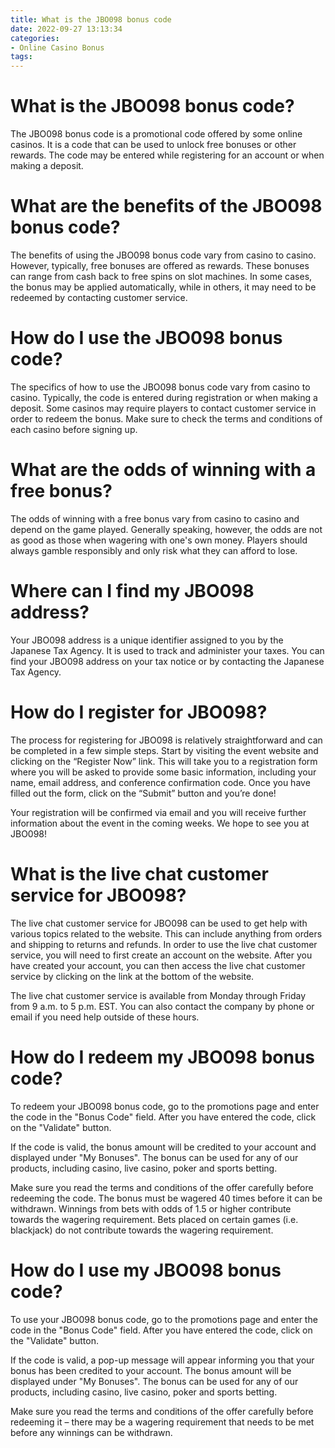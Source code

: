 ```yaml
---
title: What is the JBO098 bonus code
date: 2022-09-27 13:13:34
categories:
- Online Casino Bonus
tags:
---
```



#  What is the JBO098 bonus code?

The JBO098 bonus code is a promotional code offered by some online casinos. It is a code that can be used to unlock free bonuses or other rewards. The code may be entered while registering for an account or when making a deposit.

# What are the benefits of the JBO098 bonus code?

The benefits of using the JBO098 bonus code vary from casino to casino. However, typically, free bonuses are offered as rewards. These bonuses can range from cash back to free spins on slot machines. In some cases, the bonus may be applied automatically, while in others, it may need to be redeemed by contacting customer service.

# How do I use the JBO098 bonus code?

The specifics of how to use the JBO098 bonus code vary from casino to casino. Typically, the code is entered during registration or when making a deposit. Some casinos may require players to contact customer service in order to redeem the bonus. Make sure to check the terms and conditions of each casino before signing up.

# What are the odds of winning with a free bonus?

The odds of winning with a free bonus vary from casino to casino and depend on the game played. Generally speaking, however, the odds are not as good as those when wagering with one's own money. Players should always gamble responsibly and only risk what they can afford to lose.

#  Where can I find my JBO098 address?

Your JBO098 address is a unique identifier assigned to you by the Japanese Tax Agency. It is used to track and administer your taxes. You can find your JBO098 address on your tax notice or by contacting the Japanese Tax Agency.

#  How do I register for JBO098?

The process for registering for JBO098 is relatively straightforward and can be completed in a few simple steps. Start by visiting the event website and clicking on the “Register Now” link. This will take you to a registration form where you will be asked to provide some basic information, including your name, email address, and conference confirmation code. Once you have filled out the form, click on the “Submit” button and you’re done!

Your registration will be confirmed via email and you will receive further information about the event in the coming weeks. We hope to see you at JBO098!

#  What is the live chat customer service for JBO098?

The live chat customer service for JBO098 can be used to get help with various topics related to the website. This can include anything from orders and shipping to returns and refunds. In order to use the live chat customer service, you will need to first create an account on the website. After you have created your account, you can then access the live chat customer service by clicking on the link at the bottom of the website.

The live chat customer service is available from Monday through Friday from 9 a.m. to 5 p.m. EST. You can also contact the company by phone or email if you need help outside of these hours.

#  How do I redeem my JBO098 bonus code?

To redeem your JBO098 bonus code, go to the promotions page and enter the code in the "Bonus Code" field. After you have entered the code, click on the "Validate" button.

If the code is valid, the bonus amount will be credited to your account and displayed under "My Bonuses". The bonus can be used for any of our products, including casino, live casino, poker and sports betting.

Make sure you read the terms and conditions of the offer carefully before redeeming the code. The bonus must be wagered 40 times before it can be withdrawn. Winnings from bets with odds of 1.5 or higher contribute towards the wagering requirement. Bets placed on certain games (i.e. blackjack) do not contribute towards the wagering requirement.

# How do I use my JBO098 bonus code?

To use your JBO098 bonus code, go to the promotions page and enter the code in the "Bonus Code" field. After you have entered the code, click on the "Validate" button.

If the code is valid, a pop-up message will appear informing you that your bonus has been credited to your account. The bonus amount will be displayed under "My Bonuses". The bonus can be used for any of our products, including casino, live casino, poker and sports betting.

Make sure you read the terms and conditions of the offer carefully before redeeming it – there may be a wagering requirement that needs to be met before any winnings can be withdrawn.